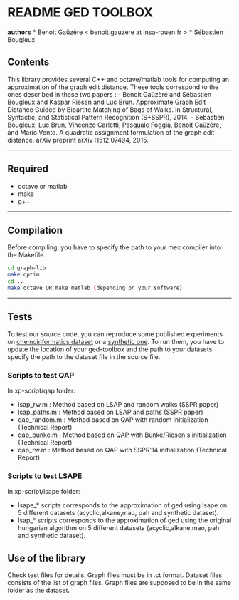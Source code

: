 #  README GED TOOLBOX #

**authors**
	* Benoit Gaüzère < benoit.gauzere at insa-rouen.fr >
 	* Sébastien Bougleux


## Contents ##
This library provides several C++ and octave/matlab tools for computing an approximation of the graph edit distance. These tools correspond to the ones described in these two papers :
     - Benoit Gaüzère and Sébastien Bougleux and Kaspar Riesen and Luc Brun. Approximate Graph Edit Distance Guided by Bipartite Matching of Bags of Walks. In Structural, Syntactic, and Statistical Pattern Recognition (S+SSPR), 2014. 
     - Sébastien Bougleux, Luc Brun, Vincenzo Carletti, Pasquale Foggia, Benoit Gaüzère, and Mario Vento. A quadratic assignment formulation of the graph edit distance. arXiv preprint arXiv :1512.07494, 2015.

------

## Required ##
* octave or matlab
* make
* g++

------

## Compilation ##
Before compiling, you have to specify the path to your mex compiler into the Makefile.
```bash
cd graph-lib
make optim
cd ..
make octave OR make matlab (depending on your software)
```
------

## Tests ##
To test our source code, you can reproduce some published experiments 
on [chemoinformatics dataset](https://brunl01.users.greyc.fr/CHEMISTRY/) or a [synthetic one](http://pagesperso.litislab.fr/~bgauzere/SyntheticMAODataset.tgz). To run them, you have to update the location of your ged-toolbox and the path to your datasets specify the path to the dataset file in the source file.
### Scripts to test QAP ###
In xp-script/qap folder:
* lsap_rw.m : Method based on LSAP and random walks (SSPR paper)
* lsap_paths.m : Method based on LSAP and paths (SSPR paper)
* qap_random.m : Method based on QAP with random initialization (Technical Report)
* qap_bunke.m : Method based on QAP with Bunke/Riesen's initialization (Technical Report)
* qap_rw.m : Method based on QAP with SSPR'14 initialization (Technical Report)

### Scripts to test LSAPE ###
In xp-script/lsape folder:
* lsape_* scripts corresponds to the approximation of ged using lsape on 5 different datasets (acyclic,alkane,mao, pah and synthetic dataset).
* lsap_* scripts corresponds to the approximation of ged using the original hungarian algorithm on 5 different datasets (acyclic,alkane,mao, pah and synthetic dataset).

## Use of the library ##

Check test files for details. Graph files must be in .ct format. Dataset files consists of the list of graph files. Graph files are supposed to be in the same folder as the dataset.
	
